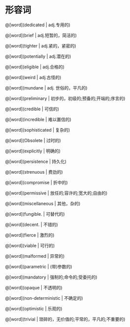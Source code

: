 # 形容词

<masonry>

@[word](dedicated | adj.专用的)

@[word](brief | adj.短暂的，简洁的)

@[word](tighter | adj.紧的，紧密的)

@[word](potentially | adj.潜在的)

@[word](eligible | adj.合格的)

@[word](weird | adj.古怪的)

@[word](mundane | adj. 世俗的，平凡的)

@[word](preliminary | 初步的，初级的;预备的;开端的;序言的)

@[word](credible | 可信的)

@[word](incredible | 难以置信的)

@[word](sophisticated | 复杂的)

@[word](Obsolete | 过时的)

@[word](explicitly | 明确的)

@[word](persistence | 持久化)

@[word](strenuous | 费劲的)

@[word](compromise | 折中的)

@[word](permissive | 放任的;容许的;宽大的;自由的)

@[word](miscellaneous | 其他，杂的)

@[word](fungible. | 可替代的)

@[word](decent. | 不错的)

@[word](fierce | 激烈的)

@[word](viable | 可行的)

@[word](malformed | 异常的)

@[word](parametric | (带)参数的)

@[word](mandatory | 强制的;命令的;受委托的)

@[word](opaque | 不透明的)

@[word](non-deterministic | 不确定的)

@[word](optimistic | 乐观的)

@[word](trivial | 琐碎的，无价值的;平常的，平凡的;不重要的)

</masonry>



